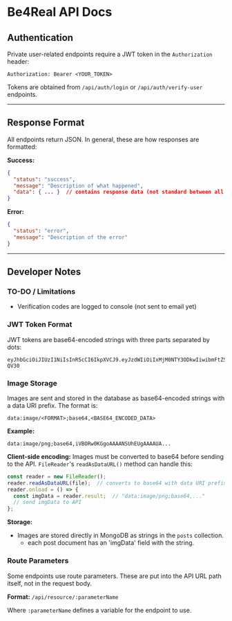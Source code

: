 # Be4Real API Docs

## Authentication
Private user-related endpoints require a JWT token in the `Authorization` header:
```
Authorization: Bearer <YOUR_TOKEN>
```

Tokens are obtained from `/api/auth/login` or `/api/auth/verify-user` endpoints.

---

## Response Format
All endpoints return JSON. In general, these are how responses are formatted:

**Success:**
```json
{
  "status": "success",
  "message": "Description of what happened",
  "data": { ... }  // contains response data (not standard between all endpoints)
}
```

**Error:**
```json
{
  "status": "error",
  "message": "Description of the error"
}
```

---

## Developer Notes

### TO-DO / Limitations
- Verification codes are logged to console (not sent to email yet)

### JWT Token Format
JWT tokens are base64-encoded strings with three parts separated by dots:
```
eyJhbGciOiJIUzI1NiIsInR5cCI6IkpXVCJ9.eyJzdWIiOiIxMjM0NTY3ODkwIiwibmFtZSI6IkpvaG4gRG9lIiwiYWRtaW4iOnRydWUsImlhdCI6MTUxNjIzOTAyMn0.KMUFsIDTnFmyG3nMiGM6H9FNFUROf3wh7SmqJp-QV30
```

### Image Storage
Images are sent and stored in the database as base64-encoded strings with a data URI prefix. The format is:
```
data:image/<FORMAT>;base64,<BASE64_ENCODED_DATA>
```

**Example:**
```
data:image/png;base64,iVBORw0KGgoAAAANSUhEUgAAAAUA...
```

**Client-side encoding:**
Images must be converted to base64 before sending to the API. `FileReader`'s `readAsDataURL()` method can handle this:
```javascript
const reader = new FileReader();
reader.readAsDataURL(file);  // converts to base64 with data URI prefix
reader.onload = () => {
  const imgData = reader.result;  // "data:image/png;base64,..."
  // send imgData to API
};
```

**Storage:**
- Images are stored directly in MongoDB as strings in the `posts` collection.
  - each post document has an 'imgData' field with the string.

### Route Parameters
Some endpoints use route parameters. These are put into the API URL path itself, not in the request body.

**Format:** `/api/resource/:parameterName`

Where `:parameterName` defines a variable for the endpoint to use.